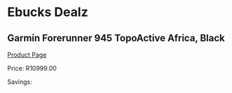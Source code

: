 
# Ebucks Dealz
## Garmin Forerunner 945 TopoActive Africa, Black
[Product Page](https://www.ebucks.com/web/shop/productSelected.do?prodId=1045238595&catId=872270976)

Price: R10999.00

Savings: 


	